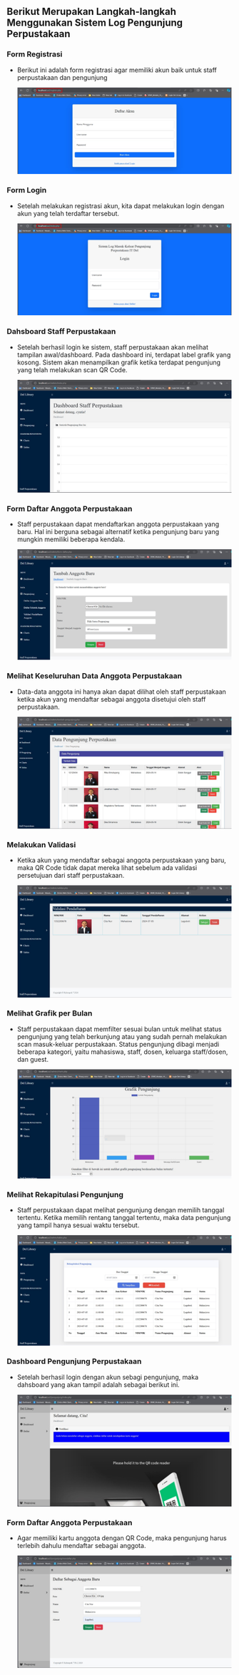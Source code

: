 
## Berikut Merupakan Langkah-langkah Menggunakan Sistem Log Pengunjung Perpustakaan

### Form Registrasi
- Berikut ini adalah form registrasi agar memiliki akun baik untuk staff perpustakaan dan pengunjung
  
  ![Form Registrasi](https://github.com/cyntiadebora/Proyek-PHP/blob/main/gambar%20demo/register.jpg?raw=true)

 
### Form Login
- Setelah melakukan registrasi akun, kita dapat melakukan login dengan akun yang telah terdaftar tersebut.
  
  ![Form Login](https://github.com/cyntiadebora/Proyek-PHP/blob/main/gambar%20demo/login.jpg?raw=true)

### Dahsboard Staff Perpustakaan
- Setelah berhasil login ke sistem, staff perpustakaan akan melihat tampilan awal/dashboard. Pada dashboard ini, terdapat label grafik yang kosong. Sistem akan menampilkan grafik ketika terdapat pengunjung yang telah melakukan scan QR Code. 

  ![Dashboard Staff Perpustakaan](https://github.com/cyntiadebora/Proyek-PHP/blob/main/gambar%20demo/dahsboard%20admin.jpg?raw=true)

### Form Daftar Anggota Perpustakaan
- Staff perpustakaan dapat mendaftarkan anggota perpustakaan yang baru. Hal ini berguna sebagai alternatif ketika pengunjung baru yang mungkin memiliki beberapa kendala.
  
  ![Form Daftar Anggota oleh Staff](https://github.com/cyntiadebora/Proyek-PHP/blob/main/gambar%20demo/form%20daftar%20admin.jpg?raw=true)
  
### Melihat Keseluruhan Data Anggota Perpustakaan
- Data-data anggota ini hanya akan dapat dilihat oleh staff perpustakaan ketika akun yang mendaftar sebagai anggota disetujui oleh staff perpustakaan.
  
   ![Daftar Seluruh Anggota](https://github.com/cyntiadebora/Proyek-PHP/blob/main/gambar%20demo/data%20pengunjung.jpg?raw=true)

### Melakukan Validasi 
- Ketika akun yang mendaftar sebagai anggota perpustakaan yang baru, maka QR Code tidak dapat mereka lihat sebelum ada validasi persetujuan dari staff perpustakaan.

  ![Form Daftar Anggota oleh Staff](https://github.com/cyntiadebora/Proyek-PHP/blob/main/gambar%20demo/validasi%20by%20admin.jpg?raw=true)
  
### Melihat Grafik per Bulan 
- Staff perpustakaan dapat memfilter sesuai bulan untuk melihat status pengunjung yang telah berkunjung atau yang sudah pernah melakukan scan masuk-keluar perpustakaan. Status pengunjung dibagi menjadi beberapa kategori, yaitu mahasiswa, staff, dosen, keluarga staff/dosen, dan guest.
  
  ![Grafik Pengunjung Per Bulan](https://github.com/cyntiadebora/Proyek-PHP/blob/main/gambar%20demo/chart.jpg?raw=true)

### Melihat Rekapitulasi Pengunjung
- Staff perpustakaan dapat melihat pengunjung dengan memilih tanggal tertentu. Ketika memilih rentang tanggal tertentu, maka data pengunjung yang tampil hanya sesuai waktu tersebut.

  ![Rekapitulasi Pengunjung](https://github.com/cyntiadebora/Proyek-PHP/blob/main/gambar%20demo/tabel.jpg?raw=true)


### Dashboard Pengunjung Perpustakaan
- Setelah berhasil login dengan akun sebagi pengunjung, maka dahsboard yang akan tampil adalah sebagai berikut ini.
  
  ![Dashboard Pengunjung](https://github.com/cyntiadebora/Proyek-PHP/blob/main/gambar%20demo/dahsboard%20pengunjung.jpg?raw=true)

### Form Daftar Anggota Perpustakaan
- Agar memiliki kartu anggota dengan QR Code, maka pengunjung harus terlebih dahulu mendaftar sebagai anggota.

    ![Form Daftar Anggota](https://github.com/cyntiadebora/Proyek-PHP/blob/main/gambar%20demo/form%20daftar%20pengunjung.jpg?raw=true)



